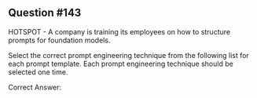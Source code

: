 ## Question #143

HOTSPOT - A company is training its employees on how to structure prompts for foundation models.

Select the correct prompt engineering technique from the following list for each prompt template. Each prompt engineering technique should be selected one time.

Correct Answer: